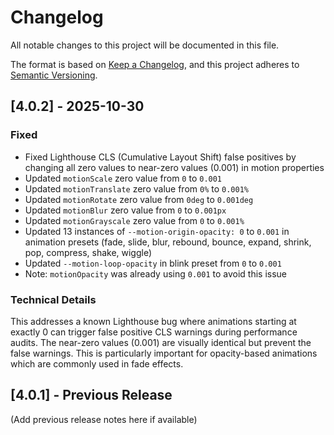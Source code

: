 # Changelog

All notable changes to this project will be documented in this file.

The format is based on [Keep a Changelog](https://keepachangelog.com/en/1.0.0/),
and this project adheres to [Semantic Versioning](https://semver.org/spec/v2.0.0.html).

## [4.0.2] - 2025-10-30

### Fixed
- Fixed Lighthouse CLS (Cumulative Layout Shift) false positives by changing all zero values to near-zero values (0.001) in motion properties
- Updated `motionScale` zero value from `0` to `0.001`
- Updated `motionTranslate` zero value from `0%` to `0.001%`
- Updated `motionRotate` zero value from `0deg` to `0.001deg`
- Updated `motionBlur` zero value from `0` to `0.001px`
- Updated `motionGrayscale` zero value from `0` to `0.001%`
- Updated 13 instances of `--motion-origin-opacity: 0` to `0.001` in animation presets (fade, slide, blur, rebound, bounce, expand, shrink, pop, compress, shake, wiggle)
- Updated `--motion-loop-opacity` in blink preset from `0` to `0.001`
- Note: `motionOpacity` was already using `0.001` to avoid this issue

### Technical Details
This addresses a known Lighthouse bug where animations starting at exactly 0 can trigger false positive CLS warnings during performance audits. The near-zero values (0.001) are visually identical but prevent the false warnings. This is particularly important for opacity-based animations which are commonly used in fade effects.

## [4.0.1] - Previous Release

(Add previous release notes here if available)

